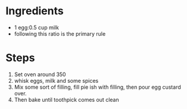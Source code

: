 # Ingredients
- 1 egg:0.5 cup milk
- following this ratio is the primary rule

# Steps
1. Set oven around 350
2. whisk eggs, milk and some spices
3. Mix some sort of filling, fill pie ish with filling, then pour egg custard over. 
4. Then bake until toothpick comes out clean